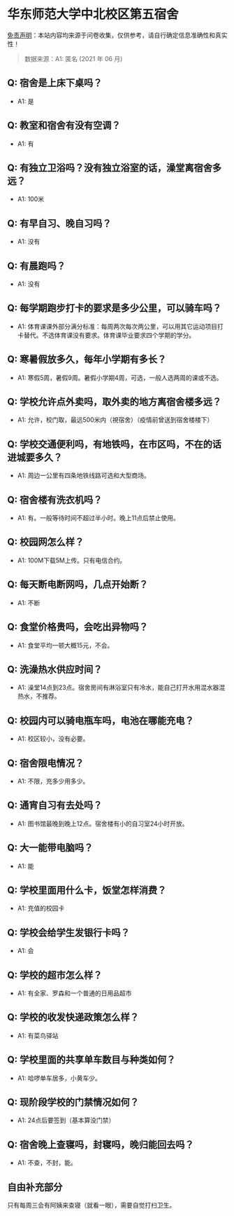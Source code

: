 # 华东师范大学中北校区第五宿舍

[免责声明](https://colleges.chat/#_3)：本站内容均来源于问卷收集，仅供参考，请自行确定信息准确性和真实性！

> 数据来源：A1: 匿名 (2021 年 06 月)

## Q: 宿舍是上床下桌吗？

- A1: 是

## Q: 教室和宿舍有没有空调？

- A1: 有

## Q: 有独立卫浴吗？没有独立浴室的话，澡堂离宿舍多远？

- A1: 100米

## Q: 有早自习、晚自习吗？

- A1: 没有

## Q: 有晨跑吗？

- A1: 没有

## Q: 每学期跑步打卡的要求是多少公里，可以骑车吗？

- A1: 体育课课外部分满分标准：每周两次每次两公里，可以用其它运动项目打卡替代。不选体育课没有要求。体育课毕业要求四个学期的学分。

## Q: 寒暑假放多久，每年小学期有多长？

- A1: 寒假5周，暑假9周。暑假小学期4周，可选，一般人选两周的课或不选。

## Q: 学校允许点外卖吗，取外卖的地方离宿舍楼多远？

- A1: 允许，校门取，最远500米内（視宿舍）（疫情前曾送到宿舍楼楼下）

## Q: 学校交通便利吗，有地铁吗，在市区吗，不在的话进城要多久？

- A1: 周边一公里有四条地铁线路可选和大型商场。

## Q: 宿舍楼有洗衣机吗？

- A1: 有。一般等待时间不超过半小时。晚上11点后禁止使用。

## Q: 校园网怎么样？

- A1: 100M下载5M上传。只有电信合约。

## Q: 每天断电断网吗，几点开始断？

- A1: 不断

## Q: 食堂价格贵吗，会吃出异物吗？

- A1: 食堂平均一顿大概15元，不会。

## Q: 洗澡热水供应时间？

- A1: 澡堂14点到23点。宿舍房间有淋浴室只有冷水，能自己打开水用混水器混热水，不推荐。

## Q: 校园内可以骑电瓶车吗，电池在哪能充电？

- A1: 校区较小，没有必要。

## Q: 宿舍限电情况？

- A1: 不限，充多少用多少。

## Q: 通宵自习有去处吗？

- A1: 图书馆最晚到晚上12点。宿舍楼有小的自习室24小时开放。

## Q: 大一能带电脑吗？

- A1: 能

## Q: 学校里面用什么卡，饭堂怎样消费？

- A1: 充值的校园卡

## Q: 学校会给学生发银行卡吗？

- A1: 会

## Q: 学校的超市怎么样？

- A1: 有全家、罗森和一个普通的日用品超市

## Q: 学校的收发快递政策怎么样？

- A1: 有菜鸟驿站

## Q: 学校里面的共享单车数目与种类如何？

- A1: 哈啰单车居多，小黄车少。

## Q: 现阶段学校的门禁情况如何？

- A1: 24点后要签到（基本算没门禁）

## Q: 宿舍晚上查寝吗，封寝吗，晚归能回去吗？

- A1: 不查，不封，能。

## 自由补充部分

只有每周三会有阿姨来查寝（就看一眼），需要自觉打扫卫生。